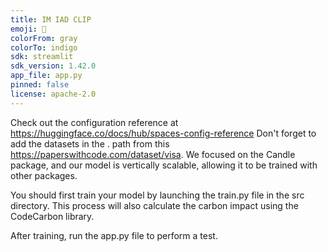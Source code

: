 ```yaml
---
title: IM IAD CLIP
emoji: 🦀
colorFrom: gray
colorTo: indigo
sdk: streamlit
sdk_version: 1.42.0
app_file: app.py
pinned: false
license: apache-2.0
---
```


Check out the configuration reference at https://huggingface.co/docs/hub/spaces-config-reference
Don't forget to add the datasets in the . path from this https://paperswithcode.com/dataset/visa. We focused on the Candle package, and our model is vertically scalable, allowing it to be trained with other packages.

You should first train your model by launching the train.py file in the src directory. This process will also calculate the carbon impact using the CodeCarbon library.

After training, run the app.py file to perform a test.

